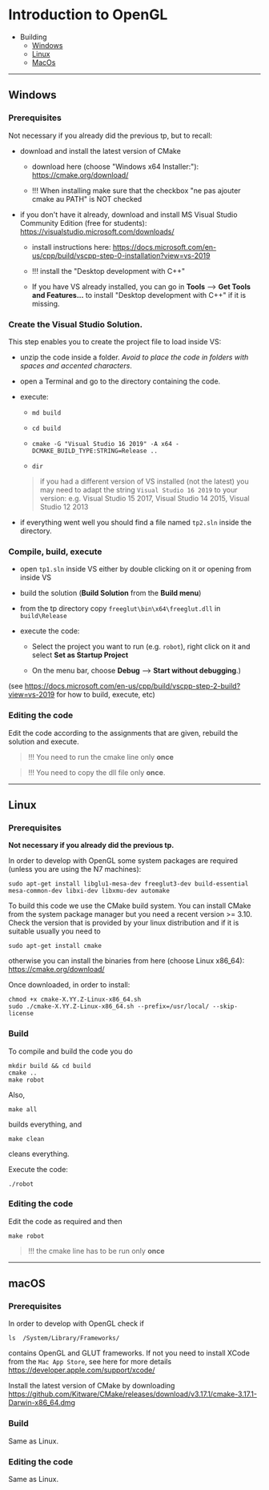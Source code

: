 # Introduction to OpenGL

- Building
  - [Windows](#windows)
  - [Linux](#linux)
  - [MacOs](#macos)

---

## Windows

### Prerequisites

Not necessary if you already did the previous tp, but to recall:

- download and install the latest version of CMake

  - download here (choose "Windows x64 Installer:"): <https://cmake.org/download/>

  - !!! When installing make sure that the checkbox "ne pas ajouter cmake au PATH" is NOT checked

- if you don't have it already, download and install MS Visual Studio Community Edition (free for students): <https://visualstudio.microsoft.com/downloads/>

  - install instructions here: <https://docs.microsoft.com/en-us/cpp/build/vscpp-step-0-installation?view=vs-2019>

  - !!! install the "Desktop development with C++"
  
  - If you have VS already installed, you can go in **Tools** --> **Get Tools and Features...** to install "Desktop development with C++" if it is missing.

### Create the Visual Studio Solution.

This step enables you to create the project file to load inside VS:

- unzip the code inside a folder. *Avoid to place the code in folders with spaces and accented characters*.

- open a Terminal and go to the directory containing the code.

- execute:

  - `md build`
  
  - `cd build`
  
  - `cmake -G "Visual Studio 16 2019" -A x64 -DCMAKE_BUILD_TYPE:STRING=Release ..`
  
  - `dir`
  
  > if you had a different version of VS installed (not the latest) you may need to adapt the string `Visual Studio 16 2019` to your version: e.g. Visual Studio 15 2017, Visual Studio 14 2015, Visual Studio 12 2013
  
- if everything went well you should find a file named `tp2.sln` inside the directory.

### Compile, build, execute

- open `tp1.sln` inside VS either by double clicking on it or opening from inside VS

- build the solution (**Build Solution** from the **Build menu**)

- from the tp directory copy `freeglut\bin\x64\freeglut.dll` in `build\Release`

- execute the code:  

  - Select the project you want to run (e.g. `robot`), right click on it and select **Set as Startup Project**
  
  - On the menu bar, choose **Debug** --> **Start without debugging**.)

(see <https://docs.microsoft.com/en-us/cpp/build/vscpp-step-2-build?view=vs-2019> for how to build, execute, etc)

### Editing the code

Edit the code according to the assignments that are given, rebuild the solution and execute.

> !!! You need to run the cmake line only **once**

> !!! You need to copy the dll file only **once**.

---

## Linux

### Prerequisites

**Not necessary if you already did the previous tp.**

In order to develop with OpenGL some system packages are required (unless you are using the N7 machines):

```shell
sudo apt-get install libglu1-mesa-dev freeglut3-dev build-essential mesa-common-dev libxi-dev libxmu-dev automake
```

To build this code we use the CMake build system. You can install CMake from the system package manager but you need a recent version >= 3.10. Check the version that is provided by your linux distribution and if it is suitable usually you need to

```shell
sudo apt-get install cmake
```

otherwise you can install the binaries from here (choose Linux x86_64): <https://cmake.org/download/>

Once downloaded, in order to install:

```shell
chmod +x cmake-X.YY.Z-Linux-x86_64.sh
sudo ./cmake-X.YY.Z-Linux-x86_64.sh --prefix=/usr/local/ --skip-license
```
  
### Build

To compile and build the code you do 

 ```shell
 mkdir build && cd build
 cmake ..
 make robot
 ```

Also,

```shell
make all
```

builds everything, and

```shell
make clean
```

cleans everything.

Execute the code:

```shell
./robot
```

### Editing the code

Edit the code as required and then

```shell
make robot
```

> !!! the cmake line has to be run only **once**

---

## macOS

### Prerequisites

In order to develop with OpenGL check if

```shell
ls  /System/Library/Frameworks/
```

contains OpenGL and GLUT frameworks.
If not you need to install XCode  from the `Mac App Store`, see here for more details <https://developer.apple.com/support/xcode/>

Install the latest version of CMake by downloading <https://github.com/Kitware/CMake/releases/download/v3.17.1/cmake-3.17.1-Darwin-x86_64.dmg>

### Build

Same as Linux.

### Editing the code

Same as Linux.
